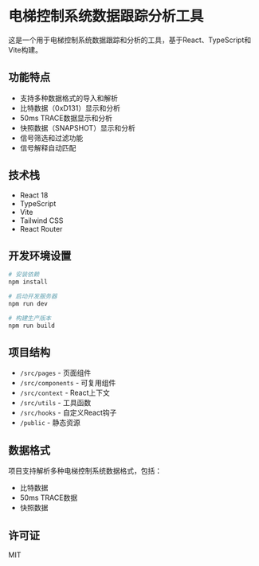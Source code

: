 # 电梯控制系统数据跟踪分析工具

这是一个用于电梯控制系统数据跟踪和分析的工具，基于React、TypeScript和Vite构建。

## 功能特点

- 支持多种数据格式的导入和解析
- 比特数据（0xD131）显示和分析
- 50ms TRACE数据显示和分析
- 快照数据（SNAPSHOT）显示和分析
- 信号筛选和过滤功能
- 信号解释自动匹配

## 技术栈

- React 18
- TypeScript
- Vite
- Tailwind CSS
- React Router

## 开发环境设置

```bash
# 安装依赖
npm install

# 启动开发服务器
npm run dev

# 构建生产版本
npm run build
```

## 项目结构

- `/src/pages` - 页面组件
- `/src/components` - 可复用组件
- `/src/context` - React上下文
- `/src/utils` - 工具函数
- `/src/hooks` - 自定义React钩子
- `/public` - 静态资源

## 数据格式

项目支持解析多种电梯控制系统数据格式，包括：

- 比特数据
- 50ms TRACE数据
- 快照数据

## 许可证

MIT
